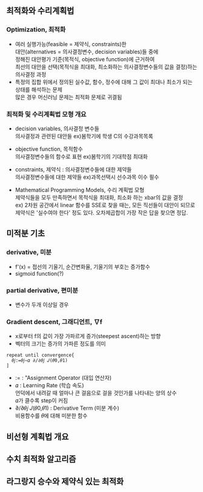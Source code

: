 ## 최적화와 수리계획법
### Optimization, 최적화
- 여러 실행가능(feasible = 제약식, constraints)한
<br> 대안(alternatives = 의사결정변수, decision variables)들 중에
<br> 정해진 대안평가 기준(목적식, objective function)에 근거하여
<br> 최선의 대안을 선택(목적식을 최대화, 최소화하는 의사결정변수들의 값을 결정)하는 의사결정 과정
- 특정의 집합 위에서 정의된 실수값, 함수, 정수에 대해 그 값이 최대나 최소가 되는 상태를 해석하는 문제
<br> 많은 경우 머신러닝 문제는 최적화 문제로 귀결됨

### 최적화 및 수리계획법 모형 개요
- decision variables, 의사결정 변수들
<br> 의사결정과 관련된 대안들 ex)봄학기에 학생 C의 수강과목목록
- objective function, 목적함수
<br> 의사결정변수들의 함수로 표현 ex)봄학기의 기대학점 최대화
- constraints, 제약식 : 의사결정변수들에 대한 제약들
<br> 의사결정변수들에 대한 제약들 ex)과목선택시 선수과목 이수 필수

- Mathematical Programming Models, 수리 계획법 모형
<br> 제약식들을 모두 만족하면서 목적식을 최대화, 최소화 하는 xbar의 값을 결정
<br> ex) 2차원 공간에서 linear 함수를 SSE로 찾을 때는, 모든 직선들이 대안이 되므로 제약식은 '실수여야 한다' 정도 있다. 오차제곱합이 가장 작은 답을 찾으면 정답.

## 미적분 기초
### derivative, 미분
- f'(x) = 접선의 기울기, 순간변화율, 기울기의 부호는 증가함수
- sigmoid function(?)

### partial derivative, 편미분
- 변수가 두개 이상일 경우

### Gradient descent, 그래디언트, ∇f
- x로부터 f의 값이 가장 가파르게 증가(steepest ascent)하는 방향
- 벡터의 크기는 증가의 가파른 정도를 의미
```
repeat until convergence{
  𝜃𝑗:=𝜃𝑗−𝛼 ∂/∂𝜃𝑗 𝐽(𝜃0,𝜃1)
]
```
- := : "Assignment Operator (대입 연산자)
- 𝛼 : Learning Rate (학습 속도)
<br> 언덕에서 내려갈 때 얼마나 큰 걸음으로 걸을 것인가를 나타내는 양의 상수
<br> 𝛼가 클수록 step이 커짐
- ∂/∂𝜃𝑗 𝐽(𝜃0,𝜃1) : Derivative Term (미분 계수)
<br> 비용함수를 𝜃에 대해 미분한 함수



## 비선형 계획법 개요
 
## 수치 최적화 알고리즘
 
## 라그랑지 승수와 제약식 있는 최적화
